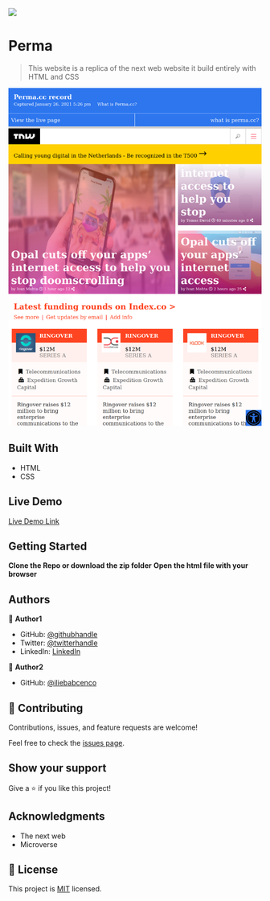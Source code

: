 ![](https://img.shields.io/badge/perma-blueviolet)

# Perma

> This website is a replica of the next web website it build entirely with HTML and CSS 

![screenshot](assets/screenshot.png)


## Built With

- HTML
- CSS

## Live Demo

[Live Demo Link](https://shaher-11.github.io/perma/)


## Getting Started

**Clone the Repo or download the zip folder**
**Open the html file with your browser**



## Authors

👤 **Author1**

- GitHub: [@githubhandle](https://github.com/Shaher-11/)
- Twitter: [@twitterhandle](https://twitter.com/ShaherShamroukh/)
- LinkedIn: [LinkedIn](www.linkedin.com/in/Shaher-Shamroukh/)

👤 **Author2**

- GitHub: [@iliebabcenco](https://github.com/iliebabcenco)


## 🤝 Contributing

Contributions, issues, and feature requests are welcome!

Feel free to check the [issues page](issues/).

## Show your support

Give a ⭐️ if you like this project!

## Acknowledgments

- The next web
- Microverse


## 📝 License

This project is [MIT](lic.url) licensed.

